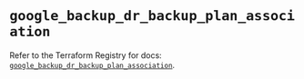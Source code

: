 # `google_backup_dr_backup_plan_association`

Refer to the Terraform Registry for docs: [`google_backup_dr_backup_plan_association`](https://registry.terraform.io/providers/hashicorp/google/6.42.0/docs/resources/backup_dr_backup_plan_association).
